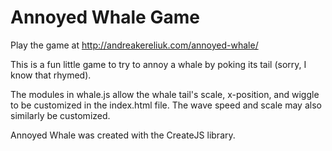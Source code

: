 Annoyed Whale Game
======================

Play the game at http://andreakereliuk.com/annoyed-whale/

This is a fun little game to try to annoy a whale by poking its tail
(sorry, I know that rhymed).

The modules in whale.js allow the whale tail's scale, x-position, and 
wiggle to be customized in the index.html file.  The wave speed and scale
may also similarly be customized.

Annoyed Whale was created with the CreateJS library.